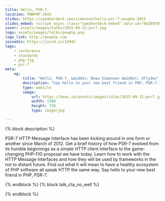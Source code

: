 ```yaml
---
title: Hello, PSR-7.
location: PNWPHP 2015
slides: https://speakerdeck.com/simensen/hello-psr-7-pnwphp-2015
slides_embed: <script async class="speakerdeck-embed" data-id="0e309785b7ad4448bda9e969025dede1" data-ratio="1.77777777777778" src="//speakerdeck.com/assets/embed.js"></script>
cover: assets/images/talks/2015-09-12-psr7.jpg
logo: assets/images/talks/pnwphp.png
logo_link: http://pnwphp.com
joinedin: https://joind.in/14942
tags:
    - conference
    - standards
    - php-fig
    - psr-7
meta:
    og:
        title: "Hello, PSR-7. &middot; Beau Simensen &middot; dflydev"
        description: "Say hello to your new best friend in PHP, PSR-7."
        type: website
        image:
            url: https://beau.io/assets/images/talks/2015-09-12-psr7.jpg
            width: 1280
            height: 720
            type: image/jpg

---
```

{% block description %}

PSR-7 HTTP Message Interface has been kicking around in one form or another since March of 2012. Get a brief history of how PSR-7 evolved from its humble beginnings as a simple HTTP client interface to the game-changing PHP-FIG proposal we have today. Learn how to work with the HTTP Message Interfaces and how they will be used by frameworks in the not to distant future. Find out what it will mean to have a healthy ecosystem of PHP software all speak HTTP the same way. Say hello to your new best friend in PHP, PSR-7.

{% endblock %}
{% block talk_cta_no_well %}
<script src="https://app.convertkit.com/landing_pages/766.js?orient=horz&ref=beau.io-dpc-psr7"></script>
{% endblock  %}
